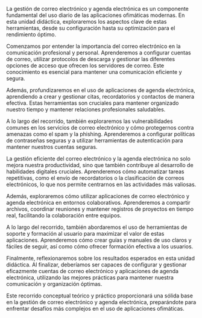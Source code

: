 La gestión de correo electrónico y agenda electrónica es un componente fundamental del uso diario de las aplicaciones ofimáticas modernas. En esta unidad didáctica, exploraremos los aspectos clave de estas herramientas, desde su configuración hasta su optimización para el rendimiento óptimo.

Comenzamos por entender la importancia del correo electrónico en la comunicación profesional y personal. Aprenderemos a configurar cuentas de correo, utilizar protocolos de descarga y gestionar las diferentes opciones de acceso que ofrecen los servidores de correo. Este conocimiento es esencial para mantener una comunicación eficiente y segura.

Además, profundizaremos en el uso de aplicaciones de agenda electrónica, aprendiendo a crear y gestionar citas, recordatorios y contactos de manera efectiva. Estas herramientas son cruciales para mantener organizado nuestro tiempo y mantener relaciones profesionales saludables.

A lo largo del recorrido, también exploraremos las vulnerabilidades comunes en los servicios de correo electrónico y cómo protegernos contra amenazas como el spam y la phishing. Aprenderemos a configurar políticas de contraseñas seguras y a utilizar herramientas de autenticación para mantener nuestros cuentas seguras.

La gestión eficiente del correo electrónico y la agenda electrónica no solo mejora nuestra productividad, sino que también contribuye al desarrollo de habilidades digitales cruciales. Aprenderemos cómo automatizar tareas repetitivas, como el envío de recordatorios o la clasificación de correos electrónicos, lo que nos permite centrarnos en las actividades más valiosas.

Además, exploraremos cómo utilizar aplicaciones de correo electrónico y agenda electrónica en entornos colaborativos. Aprenderemos a compartir archivos, coordinar reuniones y mantener registros de proyectos en tiempo real, facilitando la colaboración entre equipos.

A lo largo del recorrido, también abordaremos el uso de herramientas de soporte y formación al usuario para maximizar el valor de estas aplicaciones. Aprenderemos cómo crear guías y manuales de uso claros y fáciles de seguir, así como cómo ofrecer formación efectiva a los usuarios.

Finalmente, reflexionaremos sobre los resultados esperados en esta unidad didáctica. Al finalizar, deberíamos ser capaces de configurar y gestionar eficazmente cuentas de correo electrónico y aplicaciones de agenda electrónica, utilizando las mejores prácticas para mantener nuestra comunicación y organización óptimas.

Este recorrido conceptual teórico y práctico proporcionará una sólida base en la gestión de correo electrónico y agenda electrónica, preparándote para enfrentar desafíos más complejos en el uso de aplicaciones ofimáticas.
